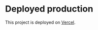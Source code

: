 # Deployed production
This project is deployed on [Vercel](https://nnpia-sem-pr-frontend.vercel.app/).
